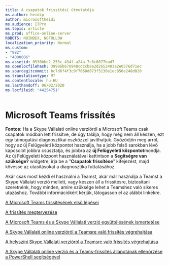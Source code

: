 ```yaml
---
title: A csapatok frissítési útmutatója
ms.author: heidip
author: microsoftheidi
ms.audience: ITPro
ms.topic: article
ms.prod: office-online-server
ROBOTS: NOINDEX, NOFOLLOW
localization_priority: Normal
ms.custom:
- "982"
- "4000006"
ms.assetid: 0530bbd2-255c-434f-a24a-7c6c0877bad7
ms.openlocfilehash: 39986b670948cdccb8a2d2652403a2e0376d71ec
ms.sourcegitcommit: bc7d6f4f3c9f7060d073f5130e1ec856e248d020
ms.translationtype: MT
ms.contentlocale: hu-HU
ms.lasthandoff: 06/02/2020
ms.locfileid: "44254751"
---
```

# <a name="microsoft-teams-upgrade"></a>Microsoft Teams frissítés

**Fontos:** Ha a Skype Vállalati online verzióról a Microsoft Teams csak csapatok módban lett frissítve, de úgy találja, hogy még nem áll készen, ezt egy támogatási diagnosztikai eszközzel javíthatjuk. Győződjön meg arról, hogy az új Felügyeleti központot használja, ha a jobb felső sarokban lévő kapcsolót jobbra csúsztatja, és jobbra az **új Felügyeleti központot**mondja. Az új Felügyeleti központ használatával kattintson a **Segítségre van szüksége?** widgetre, írja be a "**Csapatok frissítése**" kifejezést, majd kövesse az utasításokat a diagnosztika futtatásához.

Akár csak most kezdi el használni a Teamst, akár már használja a Teamst a Skype Vállalati verzió mellett, vagy készen áll a frissítésre, biztosítani szeretnénk, hogy minden, amire szüksége lehet a Teamshez való sikeres utazáshoz. További információkért kérjük, látogasson el az alábbi linkekre.

[A Microsoft Teams frissítésének első lépései](https://docs.microsoft.com/MicrosoftTeams/upgrade-start-here)

[A frissítés megtervezése](https://docs.microsoft.com/MicrosoftTeams/upgrade-plan-journey)

[A Microsoft Teams és a Skype Vállalati verzió együttélésének ismertetése](https://docs.microsoft.com/MicrosoftTeams/teams-and-skypeforbusiness-coexistence-and-interoperability)

[A Skype Vállalati online verzióról a Teamsre való frissítés végrehajtása](https://docs.microsoft.com/MicrosoftTeams/upgrade-to-teams-execute-skypeforbusinessonline)

[A helyszíni Skype Vállalati verzióról a Teamsre való frissítés végrehajtása](https://docs.microsoft.com/MicrosoftTeams/upgrade-to-teams-execute-skypeforbusinesshybridonprem)
 
[A Skype Vállalati online verzió és a Teams-frissítés állapotának ellenőrzése a PowerShell segítségével](https://docs.microsoft.com/powershell/module/skype/get-csteamsupgradestatus?view=skype-ps)